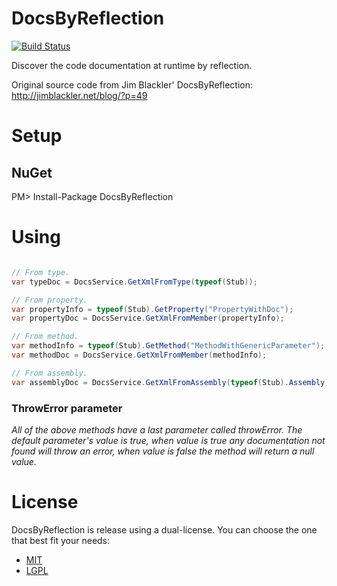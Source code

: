 DocsByReflection
================
[![Build Status](https://travis-ci.org/giacomelli/DocsByReflection.png?branch=master)](https://travis-ci.org/giacomelli/DocsByReflection)

Discover the code documentation at runtime by reflection. 

Original source code from Jim Blackler' DocsByReflection: http://jimblackler.net/blog/?p=49

Setup
========

NuGet
------
PM> Install-Package DocsByReflection


Using
========
```c#

// From type.
var typeDoc = DocsService.GetXmlFromType(typeof(Stub));

// From property.
var propertyInfo = typeof(Stub).GetProperty("PropertyWithDoc");
var propertyDoc = DocsService.GetXmlFromMember(propertyInfo);

// From method.
var methodInfo = typeof(Stub).GetMethod("MethodWithGenericParameter");
var methodDoc = DocsService.GetXmlFromMember(methodInfo);

// From assembly.
var assemblyDoc = DocsService.GetXmlFromAssembly(typeof(Stub).Assembly);

```

### ThrowError parameter
*All of the above methods have a last parameter called throwError. The default parameter's value is true, when value is true any documentation not found will throw an error, when value is false the method will return a null value.*


License
========
DocsByReflection is release using a dual-license. You can choose the one that best fit your needs:

- [MIT](http://opensource.org/licenses/MIT)
- [LGPL](http://opensource.org/licenses/LGPL-3.0)
